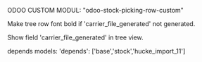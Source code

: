 ODOO CUSTOM MODUL: "odoo-stock-picking-row-custom"

Make tree row font bold if 'carrier_file_generated' not generated. 

Show field 'carrier_file_generated' in tree view.

depends models:
 'depends': ['base','stock','hucke_import_11']

 
 
